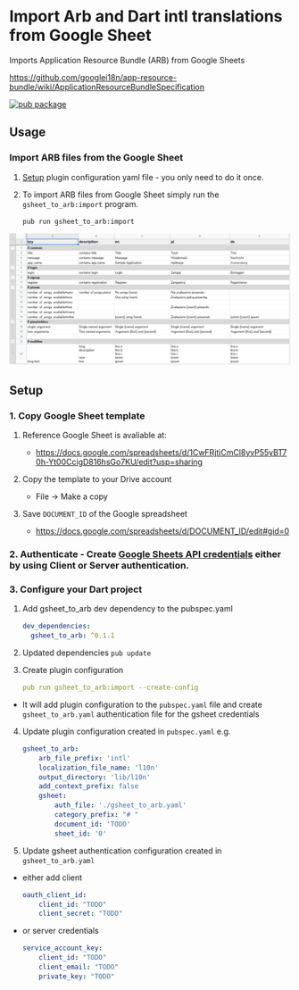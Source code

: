 # Import Arb and Dart intl translations from Google Sheet 

Imports Application Resource Bundle (ARB) from Google Sheets 

https://github.com/googlei18n/app-resource-bundle/wiki/ApplicationResourceBundleSpecification

[![pub package](https://img.shields.io/pub/v/gsheet_to_arb.svg)](https://pub.dartlang.org/packages/gsheet_to_arb)

## Usage

### Import ARB files from the Google Sheet

1. [Setup](#setup) plugin configuration yaml file - you only need to do it once.

2. To import ARB files from Google Sheet simply run the `gsheet_to_arb:import` program.

    ```
    pub run gsheet_to_arb:import
    ```

 ![](doc/gsheet.png) 




## Setup

### 1. Copy Google Sheet template

1. Reference Google Sheet is avaliable at:
    - https://docs.google.com/spreadsheets/d/1CwFRjtiCmCl8yvP55yBT70h-Yt00CcigD816hsGo7KU/edit?usp=sharing

2. Copy the template to your Drive account 
    - File -> Make a copy

3. Save `DOCUMENT_ID` of the Google spreadsheet
    - https://docs.google.com/spreadsheets/d/DOCUMENT_ID/edit#gid=0

### 2. Authenticate - Create [Google Sheets API credentials](doc/Authentication.md) either by using Client or Server authentication.

### 3. Configure your Dart project

1. Add gsheet_to_arb dev dependency to the pubspec.yaml
    ```yaml
    dev_dependencies:
      gsheet_to_arb: ^0.1.1
    ```

2. Updated dependencies
    ```pub update```

3. Create plugin configuration
    ```yaml
    pub run gsheet_to_arb:import --create-config
    ```
- It will add plugin configuration to the `pubspec.yaml` file and create `gsheet_to_arb.yaml` authentication file for the gsheet credentials

4. Update plugin configuration created in ```pubspec.yaml``` e.g.
    ```yaml
    gsheet_to_arb: 
        arb_file_prefix: 'intl'
        localization_file_name: 'l10n'
        output_directory: 'lib/l10n'
        add_context_prefix: false
        gsheet: 
            auth_file: './gsheet_to_arb.yaml'
            category_prefix: "# "
            document_id: 'TODO'
            sheet_id: '0'
    ```

5. Update gsheet authentication configuration created in ```gsheet_to_arb.yaml```
- either add client
    ```yaml
    oauth_client_id: 
        client_id: "TODO"
        client_secret: "TODO"
    ```
- or server credentials
    ```yaml
    service_account_key: 
        client_id: "TODO"
        client_email: "TODO"
        private_key: "TODO"
    ```
    